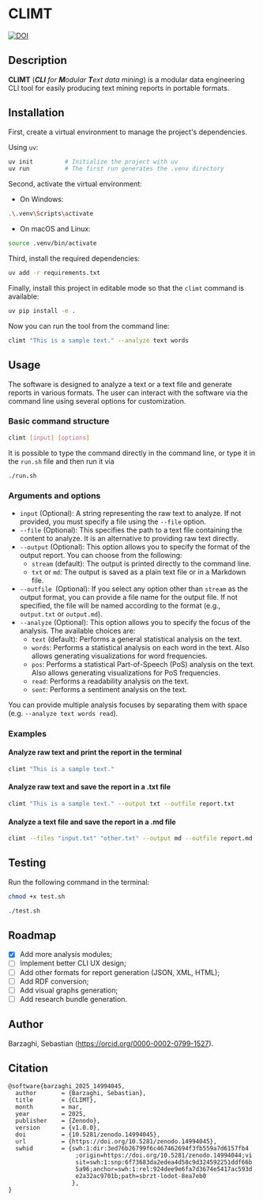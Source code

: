 # CLIMT

[![DOI](https://zenodo.org/badge/DOI/10.5281/zenodo.14994045.svg)](https://doi.org/10.5281/zenodo.14994045)


## Description

**CLIMT** (_**CLI** for **M**odular **T**ext data mining_) is a modular data engineering CLI tool for easily producing text mining reports in portable formats.

## Installation

First, create a virtual environment to manage the project's dependencies. 

Using `uv`:

```bash
uv init         # Initialize the project with uv
uv run          # The first run generates the .venv directory
```

Second, activate the virtual environment:

* On Windows:  
```bash
.\.venv\Scripts\activate
```

* On macOS and Linux:  
```bash
source .venv/bin/activate
```

Third, install the required dependencies:

```bash
uv add -r requirements.txt
```

Finally, install this project in editable mode so that the `climt` command is available:

```bash
uv pip install -e .
```

Now you can run the tool from the command line:
```bash
climt "This is a sample text." --analyze text words
```

## Usage

The software is designed to analyze a text or a text file and generate reports in various formats. The user can interact with the software via the command line using several options for customization.

### Basic command structure

```bash
climt [input] [options]
```

It is possible to type the command directly in the command line, or type it in the `run.sh` file and then run it via

```bash
./run.sh
```

### Arguments and options

* `input` (Optional): A string representing the raw text to analyze. If not provided, you must specify a file using the `--file` option.
* `--file` (Optional): This specifies the path to a text file containing the content to analyze. It is an alternative to providing raw text directly.
* `--output` (Optional): This option allows you to specify the format of the output report. You can choose from the following:
    * `stream` (default): The output is printed directly to the command line.
    * `txt` or `md`: The output is saved as a plain text file or in a Markdown file.
* `--outfile `(Optional): If you select any option other than `stream` as the output format, you can provide a file name for the output file. If not specified, the file will be named according to the format (e.g., `output.txt` or `output.md`).
* `--analyze` (Optional): This option allows you to specify the focus of the analysis. The available choices are:
    * `text` (default): Performs a general statistical analysis on the text.
    * `words`: Performs a statistical analysis on each word in the text. Also allows generating visualizations for word frequencies.
    * `pos`: Performs a statistical Part-of-Speech (PoS) analysis on the text. Also allows generating visualizations for PoS frequencies.
    * `read`: Performs a readability analysis on the text.
    * `sent`: Performs a sentiment analysis on the text.

You can provide multiple analysis focuses by separating them with space (e.g. `--analyze text words read`).

### Examples

#### Analyze raw text and print the report in the terminal

```bash
climt "This is a sample text."
```

#### Analyze raw text and save the report in a .txt file

```bash
climt "This is a sample text." --output txt --outfile report.txt
```

#### Analyze a text file and save the report in a .md file

```bash
climt --files "input.txt" "other.txt" --output md --outfile report.md
```

## Testing

Run the following command in the terminal:

```bash
chmod +x test.sh

./test.sh
```

## Roadmap

- [x] Add more analysis modules;
- [ ] Implement better CLI UX design;
- [ ] Add other formats for report generation (JSON, XML, HTML);
- [ ] Add RDF conversion;
- [ ] Add visual graphs generation;
- [ ] Add research bundle generation.

## Author

Barzaghi, Sebastian (https://orcid.org/0000-0002-0799-1527).

## Citation

```
@software{barzaghi_2025_14994045,
  author       = {Barzaghi, Sebastian},
  title        = {CLIMT},
  month        = mar,
  year         = 2025,
  publisher    = {Zenodo},
  version      = {v1.0.0},
  doi          = {10.5281/zenodo.14994045},
  url          = {https://doi.org/10.5281/zenodo.14994045},
  swhid        = {swh:1:dir:3ed76b26799f6c467462694f3fb559a7d6157fb4
                   ;origin=https://doi.org/10.5281/zenodo.14994044;vi
                   sit=swh:1:snp:6f73683da2edea4d58c9d324592251ddf66b
                   5a96;anchor=swh:1:rel:924dee9e6fa7d3674e5417ac593d
                   e2a32ac9701b;path=sbrzt-lodot-8ea7eb0
                  },
}
```
